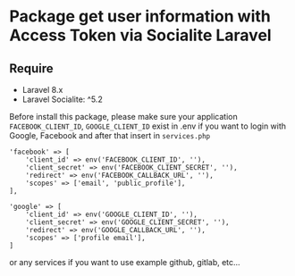 # Package get user information with Access Token via Socialite Laravel
## Require
* Laravel 8.x
* Laravel Socialite: ^5.2

Before install this package, please make sure your application `FACEBOOK_CLIENT_ID`, `GOOGLE_CLIENT_ID` exist in .env if you want to login with Google, Facebook and after that insert in `services.php`

```
'facebook' => [
    'client_id' => env('FACEBOOK_CLIENT_ID', ''),
    'client_secret' => env('FACEBOOK_CLIENT_SECRET', ''),
    'redirect' => env('FACEBOOK_CALLBACK_URL', ''),
    'scopes' => ['email', 'public_profile'],
],

'google' => [
    'client_id' => env('GOOGLE_CLIENT_ID', ''),
    'client_secret' => env('GOOGLE_CLIENT_SECRET', ''),
    'redirect' => env('GOOGLE_CALLBACK_URL', ''),
    'scopes' => ['profile email'],
]
```

or any services if you want to use example github, gitlab, etc...